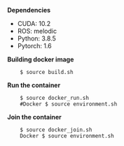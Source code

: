 **Dependencies**
- CUDA: 10.2
- ROS: melodic
- Python: 3.8.5
- Pytorch: 1.6

**Building docker image**
```
    $ source build.sh
```

**Run the container**
```
    $ source docker_run.sh
    #Docker $ source environment.sh
```
**Join the container**
```
    $ source docker_join.sh
    Docker $ source environment.sh
```
